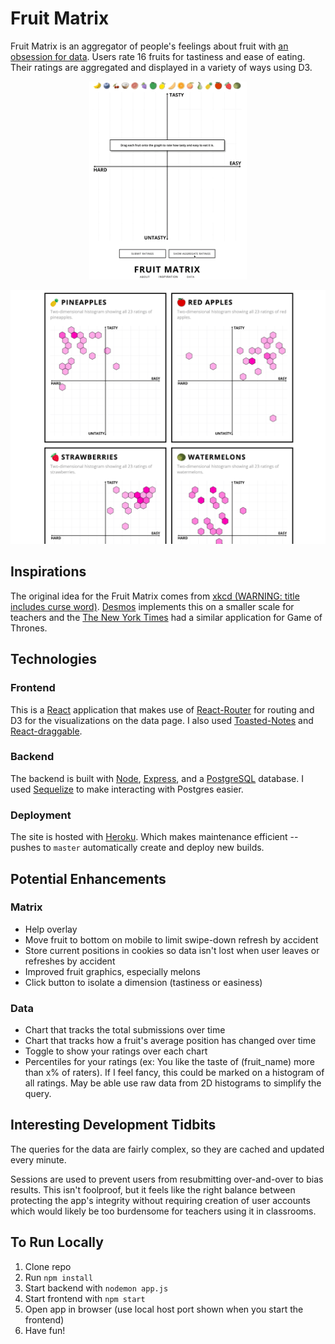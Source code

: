 # Fruit Matrix

Fruit Matrix is an aggregator of people's feelings about fruit with [an obsession for data](https://fruit.tylerauer.com/data). Users rate 16 fruits for tastiness and ease of eating. Their ratings are aggregated and displayed in a variety of ways using D3.

<div style="text-align: center;">
  <a href='https://fruit.tylerauer.com'>
    <img style="width: 50%; margin: 0 auto;" alt='gif of fruit matrix aggregate' src='https://github.com/TylerAuer/fruit/blob/master/snapshot-matrix.gif'/>
  </a>
</div>

[![Snapshot of 2D histograms from Data page](https://github.com/TylerAuer/fruit/blob/master/snapshot-data.png)](https://fruit.tylerauer.com)

## Inspirations

The original idea for the Fruit Matrix comes from [xkcd (WARNING: title includes curse word)](https://xkcd.com/388/). [Desmos](https://teacher.desmos.com/activitybuilder/custom/58cb067910f10b0a21d4db93) implements this on a smaller scale for teachers and the [The New York Times](https://www.nytimes.com/interactive/2017/08/09/upshot/game-of-thrones-chart.html) had a similar application for Game of Thrones.

## Technologies

### Frontend

This is a [React](https://reactjs.org/) application that makes use of [React-Router](https://reactrouter.com/web/guides/quick-start) for routing and D3 for the visualizations on the data page. I also used [Toasted-Notes](https://toasted-notes.netlify.app/) and [React-draggable](https://www.npmjs.com/package/react-draggable).

### Backend

The backend is built with [Node](https://nodejs.org/en/), [Express](https://expressjs.com/), and a [PostgreSQL](https://www.postgresql.org/) database. I used [Sequelize](https://sequelize.org/) to make interacting with Postgres easier.

### Deployment

The site is hosted with [Heroku](https://www.heroku.com/home). Which makes maintenance efficient -- pushes to `master` automatically create and deploy new builds.

## Potential Enhancements

### Matrix

- Help overlay
- Move fruit to bottom on mobile to limit swipe-down refresh by accident
- Store current positions in cookies so data isn't lost when user leaves or refreshes by accident
- Improved fruit graphics, especially melons
- Click button to isolate a dimension (tastiness or easiness)

### Data

- Chart that tracks the total submissions over time
- Chart that tracks how a fruit's average position has changed over time
- Toggle to show your ratings over each chart
- Percentiles for your ratings (ex: You like the taste of (fruit_name) more than x% of raters). If I feel fancy, this could be marked on a histogram of all ratings. May be able use raw data from 2D histograms to simplify the query.

## Interesting Development Tidbits

The queries for the data are fairly complex, so they are cached and updated every minute.

Sessions are used to prevent users from resubmitting over-and-over to bias results. This isn't foolproof, but it feels like the right balance between protecting the app's integrity without requiring creation of user accounts which would likely be too burdensome for teachers using it in classrooms.

## To Run Locally

1. Clone repo
2. Run `npm install`
3. Start backend with `nodemon app.js`
4. Start frontend with `npm start`
5. Open app in browser (use local host port shown when you start the frontend)
6. Have fun!
